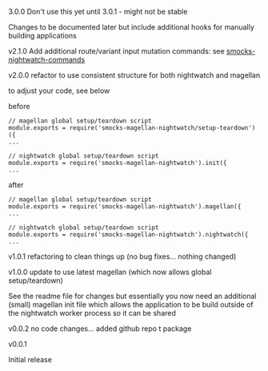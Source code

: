 3.0.0
Don't use this yet until 3.0.1 - might not be stable

Changes to be documented later but include additional hooks for manually building applications

v2.1.0
Add additional route/variant input mutation commands: see [smocks-nightwatch-commands](https://github.com/jhudson8/smocks-magellan-nightwatch#smocks-nightwatch-commands)

v2.0.0
refactor to use consistent structure for both nightwatch and magellan

to adjust your code, see below

before
```
// magellan global setup/teardown script
module.exports = require('smocks-magellan-nightwatch/setup-teardown')({
...

// nightwatch global setup/teardown script
module.exports = require('smocks-magellan-nightwatch').init({
...
```

after
```
// magellan global setup/teardown script
module.exports = require('smocks-magellan-nightwatch').magellan({
...

// nightwatch global setup/teardown script
module.exports = require('smocks-magellan-nightwatch').nightwatch({
...
```

v1.0.1
refactoring to clean things up (no bug fixes... nothing changed)

v1.0.0
update to use latest magellan (which now allows global setup/teardown)

See the readme file for changes but essentially you now need an additional (small) magellan init file which allows the application to be build outside of the nightwatch worker process so it can be shared

v0.0.2
  no code changes... added github repo t package

v0.0.1

  Initial release
